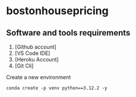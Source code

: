 # bostonhousepricing

## Software and tools requirements

1. [Github account]
2. [VS Code IDE] 
3. [Heroku Account]
4. [Git Cli]


Create a new environment
```
conda create -p venv python==3.12.2 -y
```